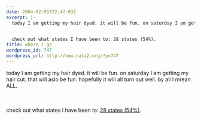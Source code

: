 ```yaml
---
date: 2004-02-05T22:47:03Z
excerpt: |-
  today I am getting my hair dyed. it will be fun. on saturday I am getting my hair cut. that will aslo be fun. hopefully it will all turn out well. by all I mrean ALL.


  check out what states I have been to: 28 states (54%).
title: where i go
wordpress_id: 747
wordpress_url: http://new.nata2.org/?p=747
---
```


today I am getting my hair dyed. it will be fun. on saturday I am getting my hair cut. that will aslo be fun. hopefully it will all turn out well. by all I mrean ALL.

<br/><br/>
check out what states I have been to: <a href="http://dopeman.org/states.html">28 states (54%)</a>.

